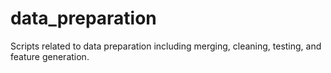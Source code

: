 # data_preparation

Scripts related to data preparation including merging, cleaning, testing, and feature generation. 
